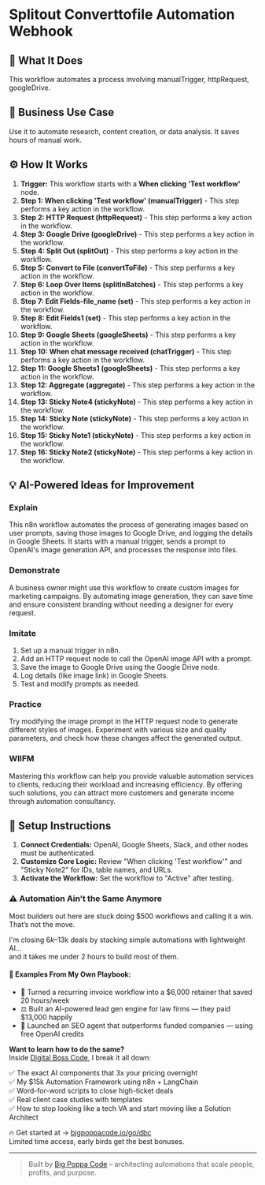 # Splitout Converttofile Automation Webhook

## 🚀 What It Does
This workflow automates a process involving manualTrigger, httpRequest, googleDrive.

## 💼 Business Use Case
Use it to automate research, content creation, or data analysis. It saves hours of manual work.

## ⚙️ How It Works
1.  **Trigger:** This workflow starts with a **When clicking 'Test workflow'** node.
2. **Step 1: When clicking 'Test workflow' (manualTrigger)** - This step performs a key action in the workflow.
3. **Step 2: HTTP Request (httpRequest)** - This step performs a key action in the workflow.
4. **Step 3: Google Drive (googleDrive)** - This step performs a key action in the workflow.
5. **Step 4: Split Out (splitOut)** - This step performs a key action in the workflow.
6. **Step 5: Convert to File (convertToFile)** - This step performs a key action in the workflow.
7. **Step 6: Loop Over Items (splitInBatches)** - This step performs a key action in the workflow.
8. **Step 7: Edit Fields-file_name (set)** - This step performs a key action in the workflow.
9. **Step 8: Edit Fields1 (set)** - This step performs a key action in the workflow.
10. **Step 9: Google Sheets (googleSheets)** - This step performs a key action in the workflow.
11. **Step 10: When chat message received (chatTrigger)** - This step performs a key action in the workflow.
12. **Step 11: Google Sheets1 (googleSheets)** - This step performs a key action in the workflow.
13. **Step 12: Aggregate (aggregate)** - This step performs a key action in the workflow.
14. **Step 13: Sticky Note4 (stickyNote)** - This step performs a key action in the workflow.
15. **Step 14: Sticky Note (stickyNote)** - This step performs a key action in the workflow.
16. **Step 15: Sticky Note1 (stickyNote)** - This step performs a key action in the workflow.
17. **Step 16: Sticky Note2 (stickyNote)** - This step performs a key action in the workflow.

## 💡 AI-Powered Ideas for Improvement
### Explain
This n8n workflow automates the process of generating images based on user prompts, saving those images to Google Drive, and logging the details in Google Sheets. It starts with a manual trigger, sends a prompt to OpenAI's image generation API, and processes the response into files.

### Demonstrate
A business owner might use this workflow to create custom images for marketing campaigns. By automating image generation, they can save time and ensure consistent branding without needing a designer for every request.

### Imitate
1. Set up a manual trigger in n8n.
2. Add an HTTP request node to call the OpenAI image API with a prompt.
3. Save the image to Google Drive using the Google Drive node.
4. Log details (like image link) in Google Sheets.
5. Test and modify prompts as needed.

### Practice
Try modifying the image prompt in the HTTP request node to generate different styles of images. Experiment with various size and quality parameters, and check how these changes affect the generated output.

### WIIFM
Mastering this workflow can help you provide valuable automation services to clients, reducing their workload and increasing efficiency. By offering such solutions, you can attract more customers and generate income through automation consultancy.

## 🔧 Setup Instructions
1. **Connect Credentials:** OpenAI, Google Sheets, Slack, and other nodes must be authenticated.
2. **Customize Core Logic:** Review "When clicking 'Test workflow'" and "Sticky Note2" for IDs, table names, and URLs.
3. **Activate the Workflow:** Set the workflow to "Active" after testing.

### ⚠️ Automation Ain’t the Same Anymore

Most builders out here are stuck doing $500 workflows and calling it a win.  
That’s not the move.  

I'm closing $6k–$13k deals by stacking simple automations with lightweight AI...  
and it takes me under 2 hours to build most of them.

#### 🧠 Examples From My Own Playbook:
- 🔁 Turned a recurring invoice workflow into a $6,000 retainer that saved 20 hours/week  
- ⚖️ Built an AI-powered lead gen engine for law firms — they paid $13,000 happily  
- 🚀 Launched an SEO agent that outperforms funded companies — using free OpenAI credits  

**Want to learn how to do the same?**  
Inside [Digital Boss Code](https://bigpoppacode.io/go/dbc), I break it all down:

✅ The exact AI components that 3x your pricing overnight  
✅ My $15k Automation Framework using n8n + LangChain  
✅ Word-for-word scripts to close high-ticket deals  
✅ Real client case studies with templates  
✅ How to stop looking like a tech VA and start moving like a Solution Architect  

🔥 Get started at → [bigpoppacode.io/go/dbc](https://bigpoppacode.io/go/dbc)  
Limited time access, early birds get the best bonuses.

---
> Built by [Big Poppa Code](https://bigpoppacode.io) – architecting automations that scale people, profits, and purpose.
